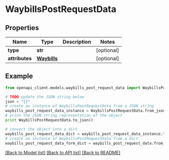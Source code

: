 # WaybillsPostRequestData


## Properties
Name | Type | Description | Notes
------------ | ------------- | ------------- | -------------
**type** | **str** |  | [optional] 
**attributes** | [**Waybills**](Waybills.md) |  | [optional] 

## Example

```python
from openapi_client.models.waybills_post_request_data import WaybillsPostRequestData

# TODO update the JSON string below
json = "{}"
# create an instance of WaybillsPostRequestData from a JSON string
waybills_post_request_data_instance = WaybillsPostRequestData.from_json(json)
# print the JSON string representation of the object
print WaybillsPostRequestData.to_json()

# convert the object into a dict
waybills_post_request_data_dict = waybills_post_request_data_instance.to_dict()
# create an instance of WaybillsPostRequestData from a dict
waybills_post_request_data_form_dict = waybills_post_request_data.from_dict(waybills_post_request_data_dict)
```
[[Back to Model list]](../README.md#documentation-for-models) [[Back to API list]](../README.md#documentation-for-api-endpoints) [[Back to README]](../README.md)


